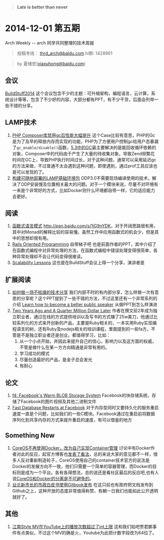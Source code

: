 

> **Late is better than never**

# 2014-12-01 第五期 #


Arch Weekly -- arch 同学共同整理的技术周报



> 投稿专线： [thrd_arch@baidu.com](mailto:tbrd_arch@baidu.com) hi群: 1428961

> by 夏绪宏([xiaxuhong@baidu.com](mailto:xiaxuhong@baidu.com))

## 会议 ##

[BuildStuff2014](http://buildstuff14.sched.org/) 这个会议包含不少的主题：可升缩架构，编程语言，云计算，系统设计等等，包含了不少好的内容，大部分都有PPT，有不少干货，后面会列举一些不错的分享。

## LAMP技术 ##

1. [PHP Composer库禁用gc后性能大幅提升](https://github.com/composer/composer/commit/ac676f47f7bbc619678a29deae097b6b0710b799)
   这个Case比较有意思，PHP的Gc是为了及早的释放内存而实现的功能，PHP为了方便用户控制gc给用户态暴漏了`gc_enable/disable()`函数，[5.3中的GC](http://php.net/gc)最主要解决的是能回收循环依赖的对象，Composer中的代码由于产生了大量的待收集对象，导致Zend频繁花时间在GC上，导致PHP执行时间过长，对于这种问题，通常可以采用延迟gc的方法来做，不过普通不太会遇到这种问题，即使遇到，通过prof工具应该也是可以发现的了。
1. [构建可随地部署的LAMP基础环境包](http://lamp.baidu.com/2014/10/17/gou-jian-ke-sui-di-bu-shu-de-lampji-chu-huan-jing-bao/)
   ODP3.0不需要现场编译使用的技术，解决了ODP安装慢及位置相关最大的问题。对于一个模块来说，尽量不对环境有一来是个非常好的方式，比如Docker则什么环境都自带一样，它的适应能力会更好。
   


## 阅读 ##

1. [函数式语言模式](http://www.slideshare.net/ScottWlaschin/fp-patterns-buildstufflt/) <http://pan.baidu.com/s/1jG9nYDK>，对于开阔思路很有用，其中对Monad的解释比较的容易懂。虽然工作中应用函数式的机会少，但是其中的思想却很有用。
2. [Rails Oriented Programming](www.slideshare.net/ScottWlaschin/railway-oriented-programming) 自带梯子吧 也是前面作者的PPT，其中介绍了在函数式编程中对异常处理的方法，在函数式编程中错误处理变得很简单，各种异常处理却不会让代码变得很难读。
3. [Scalability Lessons](http://schd.ws/hosted_files/buildstuff14/43/BuildStuffLT2014-ScalabilityLessons.pdf)
   这也是在BuildStuff会议上得一个分享，演讲者是


## 扩展阅读 ##


1. [如何做一场不枯燥的技术分享](http://vdisk.weibo.com/s/yXPCfhgyNZOsp)
   我们内部不时的有内部分享，怎么样做一次有意思的分享呢？这个PPT提到了一些不错的方法，不过这里还有一个非常系列的介绍 [Learn how to become a better public speaker](http://speaking.io/) 从做PPT到怎么样演进
1. [Two Years Ago and A Quarter Million Dollar Later](http://macournoyer.com/blog/2013/04/10/two-years-ago/)
  作者在撰文前2年成为独立职业者，通过在线的方式提供培训以及写书的方式赚了25w美刀，他通过比较系列化的方式来开创新的产品，主要是Ruby相关的，一本实用Ruby实现编程语言的树，还有Ruby及nodejs相关的培训课程，里面提到的一些fa方，不管是不是独立职业者还是创业，都值得学习，比如：
  	1. 从一个小点开始，并因此来提升自己的信心，影响力以及这方面的权威，不管是做什么在某一方方向精通是非常有用的。
  	2. 学习成功的模式
  	3. 尽量创造最好的产品，是金子总会发光
  	4. 有耐心

## 论文

1. [f4: Facebook's Warm BLOB Storage System](https://www.facebook.com/publications/905450489467119/) Facebook的块存储系统，存储了Facebook的图片视频及其他二进制文件
2. [Fast Database Restarts at Facebook](https://www.facebook.com/publications/261226207395675/) 对于内存型同时又要持久化的服务重启速度一直是个问题，比如我们的一些C模块。Facebook通过在重启前将数据序列化到共享内存的方式来提升重启的速度，有可以借鉴的地方


## Something New ##

1. [CoreOS不再使用Docker，改为自己实现Container管理](https://news.ycombinator.com/item?id=8682525 CoreOS发布自己的container) 讨论中有Docker作者对此的反应，起官方博客也[发表了看法](blog.docker.com/2014/12/initial-thoughts-on-the-rocket-announcement/)，总的来说大家的意见都不一样，很多人反对重新制造轮子，CoreOS使用自己的container技术官方的说法是Docker的发展方向不一致，他们只需要一个简单的容器管理，而Docker的目标则是成为一个平台。各有各得想法，总的说还是看社区最后的反应吧,也有人说[CoreOS和Docker的分离是不可避免的](http://danielcompton.net/2014/12/02/modular-integrated-docker-coreos)。
2. [台北新市长的市政白皮书使用Gitbook发布](http://whitebook.kptaipei.tw/)
   在这只前也有政府把文档发布到Github之上，这种开放的态度非常值得称赞，有朝一日我们也能如此公开透明就好了。

## 其他

1. [江南Style MV在YouTube上的播放次数超过了int上限](https://plus.google.com/+youtube/posts/BUXfdWqu86Q)
   这和我们贴吧贾君鹏事件有点类似，不过这个MV的确是火，Youtube为此把计数字段改为64位了。






